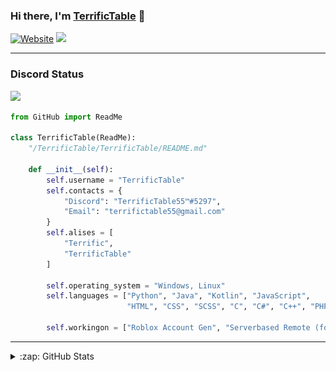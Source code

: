 ### Hi there, I'm [TerrificTable](https://terrifictable.github.io) 👋

[![Website](https://img.shields.io/website?label=terrifictable.github.io&style=for-the-badge&url=https%3A%2F%2Fterrifictable.github.io)](https://terrifictable.github.io)
[![](https://komarev.com/ghpvc/?username=TerrificTable&label=profile+views&style=flat-square)](https://github.com/TerrificTable)

---

### Discord Status

<a href="https://discord.com/users/731220487035813989">
<img height="80px" src="https://discord.c99.nl/widget/theme-2/731220487035813989.png" />
</a><br>

```python
from GitHub import ReadMe

class TerrificTable(ReadMe):
    "/TerrificTable/TerrificTable/README.md"

    def __init__(self):
        self.username = "TerrificTable"
        self.contacts = {
            "Discord": "TerrificTable55™#5297",
            "Email": "terrifictable55@gmail.com"
        }
        self.alises = [
            "Terrific",
            "TerrificTable"
        ]

        self.operating_system = "Windows, Linux"
        self.languages = ["Python", "Java", "Kotlin", "JavaScript",
                          "HTML", "CSS", "SCSS", "C", "C#", "C++", "PHP", "Lua"]

        self.workingon = ["Roblox Account Gen", "Serverbased Remote (for a project of me)", "FunCaptcha Bypass"]                  
```

---
<details>
  <summary>:zap: GitHub Stats</summary>
</br>

<br><br>
<img src="https://github.com/TerrificTable/github-stats/blob/master/generated/overview.svg">
<br>
<img src="https://github.com/TerrificTable/github-stats/blob/master/generated/languages.svg">
<br>

<img align="center" alt="Nulled1337's GitHub Stats" src="https://github-readme-stats-eight-pink.vercel.app/api?username=TerrificTable&&show_icons=true&theme=tokyonight&layout=compact" />
</br>
<img align="center" src="https://github-readme-streak-stats.herokuapp.com/?user=TerrificTable&show_icons=true&theme=tokyonight&layout=compact" alt="Nulled1337" />

